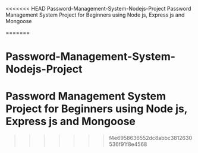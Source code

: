 <<<<<<< HEAD
Password-Management-System-Nodejs-Project
Password Management System  Project for Beginners using Node js, Express js and Mongoose


=======
# Password-Management-System-Nodejs-Project
# Password Management System  Project for Beginners using Node js, Express js and Mongoose
>>>>>>> f4e6958636552dc8abbc3812630536f91f8e4568
